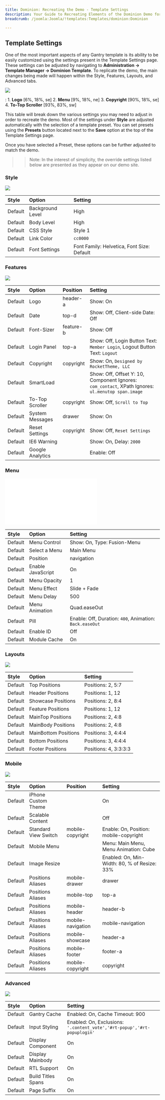 ```yaml
---
title: Dominion: Recreating the Demo - Template Settings
description: Your Guide to Recreating Elements of the Dominion Demo for Joomla
breadcrumb: /joomla:Joomla/!templates:Templates/dominion:Dominion

---
```


Template Settings
-----
One of the most important aspects of any Gantry template is its ability to be easily customized using the settings present in the Template Settings page. These settings can be adjusted by navigating to **Administration -> Template Manager -> Dominion Template**. To replicate the demo, the main changes being made will happen within the Style, Features, Layouts, and Advanced tabs.

![][template2]

:   1. **Logo** [6%, 18%, se]
    2. **Menu** [9%, 18%, ne]
    3. **Copyright** [90%, 18%, se]
    4. **To-Top Scroller** [93%, 83%, sw]


This table will break down the various settings you may need to adjust in order to recreate the demo. Most of the settings under **Style** are adjusted automatically with the selection of a template preset. You can set presets using the **Presets** button located next to the **Save** option at the top of the Template Settings page.

Once you have selected a Preset, these options can be further adjusted to match the demo.

>> Note: In the interest of simplicity, the override settings listed below are presented as they appear on our demo site.

### Style

![][styles]

| Style       | Option           | Setting                                    |
| :---------- | :----------      | :----------                                |
| Default     | Background Level | High                                       |
| Default     | Body Level       | High                                       |
| Default     | CSS Style        | Style 1                                    |
| Default     | Link Color       | `cc0000`                                   |
| Default     | Font Settings    | Font Family: Helvetica, Font Size: Default |

### Features

![][features]

| Style       | Option           | Position    | Setting                                                                                           |
| :---------- | :----------      | :---------- | :----------                                                                                       |
| Default     | Logo             | header-a    | Show: On                                                                                          |
| Default     | Date             | top-d       | Show: Off, Client-side Date: Off                                                                  |
| Default     | Font-Sizer       | feature-b   | Show: Off                                                                                         |
| Default     | Login Panel      | top-a       | Show: Off, Login Button Text: `Member Login`, Logout Button Text: `Logout`                        |
| Default     | Copyright        | copyright   | Show: On, `Designed by RocketTheme, LLC`                                                          |
| Default     | SmartLoad        |             | Show: Off, Offset Y: 10, Component Ignores: `com_contact`, XPath Ignores: `ul.menutop span.image` |
| Default     | To-Top Scroller  | copyright   | Show: Off, `Scroll to Top`                                                                        |
| Default     | System Messages  | drawer      | Show: On                                                                                          |
| Default     | Reset Settings   | copyright   | Show: Off, `Reset Settings`                                                                       |
| Default     | IE6 Warning      |             | Show: On, Delay: `2000`                                                                           |
| Default     | Google Analytics |             | Enable: Off                                                                                       |

### Menu

![][menu]

| Style       | Option            | Setting                                                 |
| :---------- | :----------       | :----------                                             |
| Default     | Menu Control      | Show: On, Type: Fusion-Menu                             |
| Default     | Select a Menu     | Main Menu                                               |
| Default     | Position          | navigation                                              |
| Default     | Enable JavaScript | On                                                      |
| Default     | Menu Opacity      | 1                                                       |
| Default     | Menu Effect       | Slide + Fade                                            |
| Default     | Menu Delay        | 500                                                     |
| Default     | Menu Animation    | Quad.easeOut                                            |
| Default     | Pill              | Enable: Off, Duration: `400`, Animation: `Back.easeOut` |
| Default     | Enable ID         | Off                                                     |
| Default     | Module Cache      | On                                                      |

### Layouts

![][layouts]

| Style       | Option               | Setting               |
| :---------- | :----------          | :----------           |
| Default     | Top Positions        | Positions: 2, 5:7     |
| Default     | Header Positions     | Positions: 1, 12      |
| Default     | Showcase Positions   | Positions: 2, 8:4     |
| Default     | Feature Positions    | Positions: 1, 12      |
| Default     | MainTop Positions    | Positions: 2, 4:8     |
| Default     | MainBody Positions   | Positions: 2, 4:8     |
| Default     | MainBottom Positions | Positions: 3, 4:4:4   |
| Default     | Bottom Positions     | Positions: 3, 4:4:4   |
| Default     | Footer Positions     | Positions: 4, 3:3:3:3 |

### Mobile

![][mobile]

| Style       | Option               | Position          | Setting                                      |
| :---------- | :----------          | :----------       | :----------                                  |
| Default     | iPhone Custom Theme  |                   | On                                           |
| Default     | Scalable Content     |                   | Off                                          |
| Default     | Standard View Switch | mobile-copyright  | Enable: On, Position: mobile-copyright       |
| Default     | Mobile Menu          |                   | Menu: Main Menu, Menu Animation: Cube        |
| Default     | Image Resize         |                   | Enabled: On, Min-Width: 80, % of Resize: 33% |
| Default     | Positions Aliases    | mobile-drawer     | drawer                                       |
| Default     | Positions Aliases    | mobile-top        | top-a                                        |
| Default     | Positions Aliases    | mobile-header     | header-b                                     |
| Default     | Positions Aliases    | mobile-navigation | mobile-navigation                            |
| Default     | Positions Aliases    | mobile-showcase   | header-a                                     |
| Default     | Positions Aliases    | mobile-footer     | footer-a                                     |
| Default     | Positions Aliases    | mobile-copyright  | copyright                                    |

### Advanced

![][advanced]

| Style       | Option             | Setting                                                                 |
| :---------- | :----------        | :----------                                                             |
| Default     | Gantry Cache       | Enabled: On, Cache Timeout: 900                                         |
| Default     | Input Styling      | Enabled: On, Exclusions: `'.content_vote','#rt-popup','#rt-popuplogin'` |
| Default     | Display Component  | On                                                                      |
| Default     | Display Mainbody   | On                                                                      |
| Default     | RTL Support        | On                                                                      |
| Default     | Build Titles Spans | On                                                                      |
| Default     | Page Suffix        | On                                                                      |

[menu]: ../../start/menu.md
[Style]: http://www.gantry-framework.org/documentation/joomla/configure
[template2]: assets/dominion2.jpeg
[styles]: assets/setstyle.jpeg
[features]: assets/setfeatures.jpeg
[menu]: assets/setmenu.jpeg
[layouts]: assets/setlayouts.jpeg
[mobile]: assets/setmobile.jpeg
[advanced]: assets/setadvanced.jpeg
